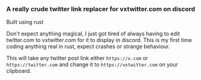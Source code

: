 ### A really crude twitter link replacer for vxtwitter.com on discord
Built using rust

Don't expect anything magical, I just got tired of always having to edit twitter.com to vxtwitter.com for it to display in discord. This is my first time coding anything real in rust, expect crashes or strange behaviour. 

This will take any twitter post link either `https://x.com` or `https://twitter.com` and change it to `https://vxtwitter.com` on your clipboard.